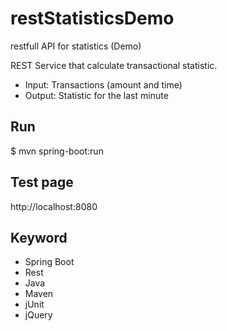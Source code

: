 # restStatisticsDemo
restfull API for statistics (Demo)

REST Service that calculate transactional statistic.

- Input: Transactions (amount and time)
- Output: Statistic for the last minute

## Run

$ mvn spring-boot:run

## Test page

http://localhost:8080

## Keyword

- Spring Boot
- Rest
- Java
- Maven
- jUnit
- jQuery



